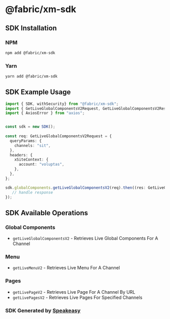 # @fabric/xm-sdk

<!-- Start SDK Installation -->
## SDK Installation

### NPM

```bash
npm add @fabric/xm-sdk
```

### Yarn

```bash
yarn add @fabric/xm-sdk
```
<!-- End SDK Installation -->

## SDK Example Usage
<!-- Start SDK Example Usage -->
```typescript
import { SDK, withSecurity} from "@fabric/xm-sdk";
import { GetLiveGlobalComponentsV2Request, GetLiveGlobalComponentsV2Response } from "@fabric/xm-sdk/src/sdk/models/operations";
import { AxiosError } from "axios";


const sdk = new SDK();
    
const req: GetLiveGlobalComponentsV2Request = {
  queryParams: {
    channels: "sit",
  },
  headers: {
    xSiteContext: {
      account: "voluptas",
    },
  },
};

sdk.globalComponents.getLiveGlobalComponentsV2(req).then((res: GetLiveGlobalComponentsV2Response | AxiosError) => {
   // handle response
});
```
<!-- End SDK Example Usage -->

<!-- Start SDK Available Operations -->
## SDK Available Operations

### Global Components

* `getLiveGlobalComponentsV2` - Retrieves Live Global Components For A Channel

### Menu

* `getLiveMenuV2` - Retrieves Live Menu For A Channel

### Pages

* `getLivePageV2` - Retrieves Live Page For A Channel By URL
* `getLivePagesV2` - Retrieves Live Pages For Specified Channels

<!-- End SDK Available Operations -->

### SDK Generated by [Speakeasy](https://docs.speakeasyapi.dev/docs/using-speakeasy/client-sdks)
